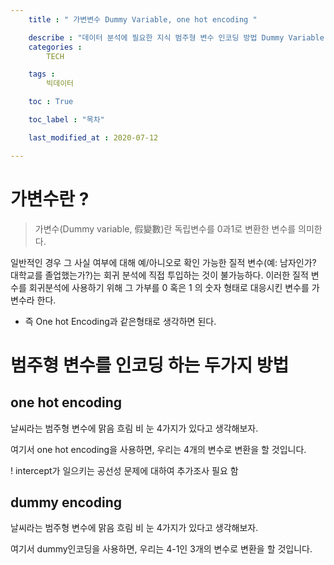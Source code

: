 ```yaml
---
    title : " 가변변수 Dummy Variable, one hot encoding "

    describe : "데이터 분석에 필요한 지식 범주형 변수 인코딩 방법 Dummy Variable 과 one hot encoding의 차이점" 
    categories : 
        TECH   

    tags :
        빅데이터

    toc : True

    toc_label : "목차"        

    last_modified_at : 2020-07-12

---
```

# 가변수란 ?
> 가변수(Dummy variable, 假變數)란 독립변수를 0과1로 변환한 변수를 의미한다.

일반적인 경우 그 사실 여부에 대해 예/아니오로 확인 가능한 질적 변수(예: 남자인가? 대학교를 졸업했는가?)는 회귀 분석에 직접 투입하는 것이 불가능하다. 이러한 질적 변수를 회귀분석에 사용하기 위해 그 가부를 0 혹은 1 의 숫자 형태로 대응시킨 변수를 가변수라 한다.

* 즉 One hot Encoding과 같은형태로 생각하면 된다.

# 범주형 변수를 인코딩 하는 두가지 방법

## one hot encoding
날씨라는 범주형 변수에 맑음 흐림 비 눈 4가지가 있다고 생각해보자.

여기서 one hot encoding을 사용하면, 우리는 4개의 변수로 변환을 할 것입니다.

! intercept가 일으키는 공선성 문제에 대하여 추가조사 필요 함

## dummy encoding

날씨라는 범주형 변수에 맑음 흐림 비 눈 4가지가 있다고 생각해보자.

여기서 dummy인코딩을 사용하면, 우리는 4-1인 3개의 변수로 변환을 할 것입니다.

